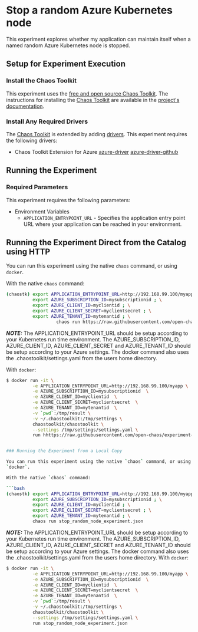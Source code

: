 # Stop a random Azure Kubernetes node

This experiment explores whether my application can maintain itself when a named random Azure Kubernetes node is stopped.

## Setup for Experiment Execution

### Install the Chaos Toolkit

This experiment uses the [free and open source Chaos Toolkit][chaostoolkit]. The instructions for installing the [Chaos Toolkit][chaostoolkit] are available in the [project's documentation][docs].

[chaostoolkit]: https://chaostoolkit.org/
[docs]: https://docs.chaostoolkit.org

### Install Any Required Drivers

The [Chaos Toolkit][chaostoolkit] is extended by adding [drivers]. This experiment requires the following drivers:

* Chaos Toolkit Extension for Azure [azure-driver] [azure-driver-github]

[drivers]: https://docs.chaostoolkit.org/drivers/overview/
[azure-driver]: https://docs.chaostoolkit.org/drivers/azure/
[azure-driver-github]: https://github.com/chaostoolkit-incubator/chaostoolkit-azure

## Running the Experiment

### Required Parameters

This experiment requires the following parameters:

* Environment Variables
  * `APPLICATION_ENTRYPOINT_URL` - Specifies the application entry point URL where your application can be reached in your environment.

## Running the Experiment Direct from the Catalog using HTTP

You can run this experiment using the native `chaos` command, or using
`docker`.

With the native `chaos` command:

```bash
(chaostk) export APPLICATION_ENTRYPOINT_URL=http://192.168.99.100/myapp; \
          export AZURE_SUBSCRIPTION_ID=mysubscriptionid ; \
          export AZURE_CLIENT_ID=myclientid ; \
          export AZURE_CLIENT_SECRET=myclientsecret ; \
          export AZURE_TENANT_ID=mytenantid ; \
                   chaos run https://raw.githubusercontent.com/open-chaos/experiment-catalog/master/azure/aks_stop_random_node/stop_random_node_experiment.json
```

***NOTE:*** The APPLICATION_ENTRYPOINT_URL should be setup according to your Kubernetes run time environment. The AZURE_SUBSCRIPTION_ID, AZURE_CLIENT_ID, AZURE_CLIENT_SECRET and AZURE_TENANT_ID should be setup according to your Azure settings. The docker command also uses the .chaostoolkit/settings.yaml from the users home directory.

With `docker`:

```bash
$ docker run -it \
          -e APPLICATION_ENTRYPOINT_URL=http://192.168.99.100/myapp \
          -e AZURE_SUBSCRIPTION_ID=mysubscriptionid  \
          -e AZURE_CLIENT_ID=myclientid  \
          -e AZURE_CLIENT_SECRET=myclientsecret  \
          -e AZURE_TENANT_ID=mytenantid  \
          -v `pwd`:/tmp/result \
          -v ~/.chaostoolkit:/tmp/settings \
          chaostoolkit/chaostoolkit \
          --settings /tmp/settings/settings.yaml \
          run hhttps://raw.githubusercontent.com/open-chaos/experiment-catalog/master/azure/aks_stop_random_node/stop_random_node_experiment.json


### Running the Experiment from a Local Copy

You can run this experiment using the native `chaos` command, or using
`docker`.

With the native `chaos` command:

```bash
(chaostk) export APPLICATION_ENTRYPOINT_URL=http://192.168.99.100/myapp; \
          export AZURE_SUBSCRIPTION_ID=mysubscriptionid ; \
          export AZURE_CLIENT_ID=myclientid ; \
          export AZURE_CLIENT_SECRET=myclientsecret ; \
          export AZURE_TENANT_ID=mytenantid ; \
          chaos run stop_random_node_experiment.json
```

***NOTE:*** The APPLICATION_ENTRYPOINT_URL should be setup according to your Kubernetes run time environment. The AZURE_SUBSCRIPTION_ID, AZURE_CLIENT_ID, AZURE_CLIENT_SECRET and AZURE_TENANT_ID should be setup according to your Azure settings. The docker command also uses the .chaostoolkit/settings.yaml from the users home directory.
With `docker`:

```bash
$ docker run -it \
          -e APPLICATION_ENTRYPOINT_URL=http://192.168.99.100/myapp \
          -e AZURE_SUBSCRIPTION_ID=mysubscriptionid  \
          -e AZURE_CLIENT_ID=myclientid  \
          -e AZURE_CLIENT_SECRET=myclientsecret  \
          -e AZURE_TENANT_ID=mytenantid  \
          -v `pwd`:/tmp/result \
          -v ~/.chaostoolkit:/tmp/settings \
          chaostoolkit/chaostoolkit \
          --settings /tmp/settings/settings.yaml \
          run stop_random_node_experiment.json
```
